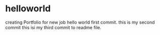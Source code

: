 # helloworld
creating Portfolio for new job 
hello world first commit.
this is my second commit
this isi my third commit to readme file.
